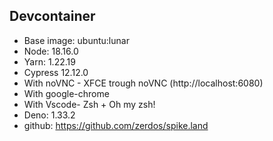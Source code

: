 ## Devcontainer

- Base image: ubuntu:lunar
- Node: 18.16.0
- Yarn: 1.22.19
- Cypress 12.12.0
- With noVNC - XFCE trough noVNC (http://localhost:6080)
- With google-chrome
- With Vscode- Zsh + Oh my zsh!
- Deno: 1.33.2
- github: https://github.com/zerdos/spike.land
